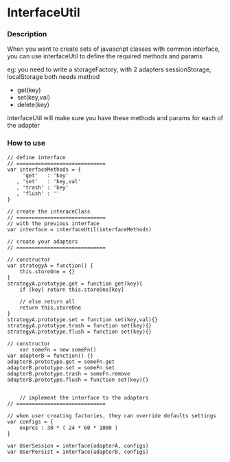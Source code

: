 InterfaceUtil
=========


### Description
When you want to create sets of javascript classes with common interface, you can use interfaceUtil to define the required methods and params

eg: you need to write a storageFactory, with 2 adapters sessionStorage, localStorage
both needs method

- get(key)
- set(key,val)
- delete(key)

InterfaceUtil will make sure you have these methods and params for each of the adapter


### How to use

	// define interface
	// =============================
	var interfaceMethods = {
    	 'get'   : 'key'
	   , 'set'   : 'key,val'
	   , 'trash' : 'key'
	   , 'flush' : ''
	}

	// create the interaceClass
	// =============================
	// with the previous interface
	var interface = interfaceUtil(interfaceMethods)
	
	// create your adapters
	// =============================
	
	// constructor
	var strategyA = function() {
		this.storeOne = {}
	}
	strategyA.prototype.get = function get(key){
		if (key) return this.storeOne[key]
		
		// else return all
		return this.storeOne
	}
	strategyA.prototype.set = function set(key,val){}
	strategyA.prototype.trash = function set(key){}
	strategyA.prototype.flush = function set(key){}
	
	// constructor
        var someFn = new someFn()
	var adapterB = function() {}
	adapterB.prototype.get = someFn.get
	adapterB.prototype.set = someFn.set
	adapterB.prototype.trash = someFn.remove
	adapterB.prototype.flush = function set(key){}


        // implement the interface to the adapters
	// =============================
	
	// when user creating factories, they can override defaults settings
	var configs = {
		expres : 30 * ( 24 * 60 * 1000 )
	}

	var UserSession = interface(adapterA, configs)
	var UserPersist = interface(adapterB, configs)
	
	

